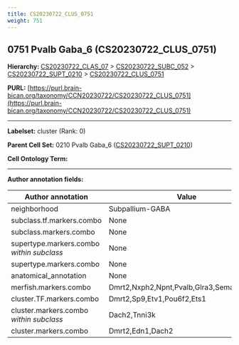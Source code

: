 ```yaml
---
title: CS20230722_CLUS_0751
weight: 751
---
```

## 0751 Pvalb Gaba_6 (CS20230722_CLUS_0751)
<b>Hierarchy: </b>
[CS20230722_CLAS_07](../CS20230722_CLAS_07) >
[CS20230722_SUBC_052](../CS20230722_SUBC_052) >
[CS20230722_SUPT_0210](../CS20230722_SUPT_0210) >
[CS20230722_CLUS_0751](../CS20230722_CLUS_0751)

**PURL:** [https://purl.brain-bican.org/taxonomy/CCN20230722/CS20230722_CLUS_0751](https://purl.brain-bican.org/taxonomy/CCN20230722/CS20230722_CLUS_0751)

---


**Labelset:** cluster (Rank: 0)

**Parent Cell Set:** 0210 Pvalb Gaba_6 ([CS20230722_SUPT_0210](../CS20230722_SUPT_0210))



**Cell Ontology Term:** 

[MARKER GENES.]: #


---

[TRANSFERRED ANNOTATIONS.]: #


[AUTHOR ANNOTATION FIELDS.]: #


**Author annotation fields:**

| Author annotation | Value |
|-------------------|-------|
|neighborhood|Subpallium-GABA|
|subclass.tf.markers.combo|None|
|subclass.markers.combo|None|
|supertype.markers.combo _within subclass_|None|
|supertype.markers.combo|None|
|anatomical_annotation|None|
|merfish.markers.combo|Dmrt2,Nxph2,Npnt,Pvalb,Glra3,Sema5a,Prkg2|
|cluster.TF.markers.combo|Dmrt2,Sp9,Etv1,Pou6f2,Ets1|
|cluster.markers.combo _within subclass_|Dach2,Tnni3k|
|cluster.markers.combo|Dmrt2,Edn1,Dach2|
